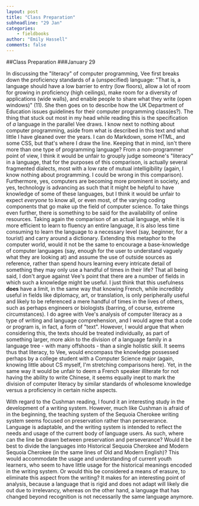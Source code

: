```yaml
---
layout: post
title: "Class Preparation"
subheadline: "29 Jan"
categories:
    - fieldbooks
author: "Emily Hassell"
comments: false
---
```


##Class Preparation
###January 29

In discussing the "literacy" of computer programming, Vee first breaks down the proficiency standards of a (unspecified) language: "That is, a language should have a low barrier to entry (low floors), allow a lot of room
for growing in proficiency (high ceilings), make room for a diversity of applications (wide walls), and enable people to share what they write (open windows)" (11). She then goes on to describe how the UK Department of Education issues guidelines for their computer programming class(es?). The thing that stuck out most in my head while reading this is the specification of _a_ language in the parallel Vee draws. I know next to nothing about computer programming, aside from what is described in this text and what little I have gleaned over the years. I can do Markdown, some HTML, and some CSS, but that's where I draw the line. Keeping that in mind, isn't there more than one type of programming language? From a non-programmer point of view, I think it would be unfair to grouply judge someone's "literacy" in a language, that for the purposes of this comparison, is actually several fragmented dialects, most with a low rate of mutual intelligibility (again, I know nothing about programming. I could be wrong in this comparison). Furthermore, yes, computers are becoming more prominent in society, and yes, technology is advancing as such that it might be helpful to have knowledge of some of these languages, but I think it would be unfair to expect _everyone_ to know all, or even most, of the varying coding components that go make up the field of computer science. To take things even further, there is something to be said for the availability of online resources. Taking again the comparison of an actual language, while it is more efficient to learn to fluency an entire language, it is also less time consuming to learn the language to a necessary level (say, beginner, for a tourist) and carry around a dictionary. Extending this metaphor to the computer world, would it not be the same to encourage a base-knowledge of computer languages (say, enough for the user to understand vaguely what they are looking at) and assume the use of outside sources as reference, rather than spend hours learning every intricate detail of something they may only use a handful of times in their life? That all being said, I don't argue against Vee's point that there are a number of fields in which such a knowledge might be useful. I just think that this usefulness **does** have a limit, in the same way that knowing French, while incredibly useful in fields like diplomacy, art, or translation, is only peripherally useful and likely to be referenced a mere handful of times in the lives of others, such as perhaps engineers or biologists (barring, of course, extreme circumstances). I do agree with Vee's analysis of computer literacy as a type of writing and language comprehension, and I would agree that a code or program is, in fact, a form of "text". However, I would argue that when considering this, the texts should be treated individually, as part of something larger, more akin to the division of a language family in a language tree - with many offshoots - than a single holistic skill. It seems thus that literacy, to Vee, would encompass the knowledge possessed perhaps by a college student with a Computer Science major (again, knowing little about CS myself, I'm stretching comparisons here). Yet, in the same way it would be unfair to deem a French speaker illiterate for not having the ability to write Chinese, it seems equally inept to mark the division of computer literacy by similar standards of wholesome knowledge versus a proficiency in certain niche aspects.

With regard to the Cushman reading, I found it an interesting study in the development of a writing system. However, much like Cushman is afraid of in the beginning, the teaching system of the Sequoia Cherokee writing system seems focused on preservation rather than perseverance. Language is adaptable, and the writing system is intended to reflect the needs and usage of the current body of language users. As such, where can the line be drawn between preservation and perseverance? Would it be best to divide the languages into Historical Sequoia Cherokee and Modern Sequoia Cherokee (in the same lines of Old and Modern English)? This would accommodate the usage and understanding of current youth learners, who seem to have little usage for the historical meanings encoded in the writing system. Or would this be considered a means of erasure, to eliminate this aspect from the writing? It makes for an interesting point of analysis, because a language that is rigid and does not adapt will likely die out due to irrelevancy, whereas on the other hand, a language that has changed beyond recognition is not necessarily the same language anymore. 

